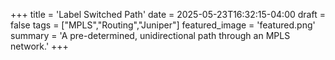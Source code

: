 +++
title = 'Label Switched Path'
date = 2025-05-23T16:32:15-04:00
draft = false
tags = ["MPLS","Routing","Juniper"]
featured_image = 'featured.png'
summary = 'A pre-determined, unidirectional path through an MPLS network.'
+++
